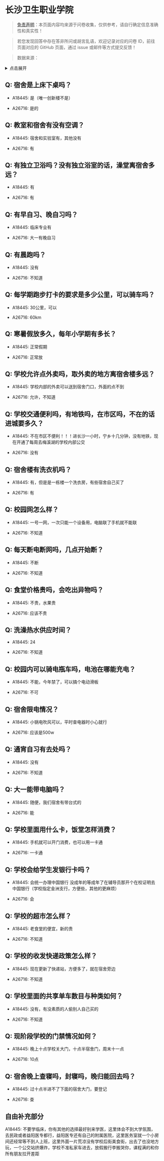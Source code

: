 # 长沙卫生职业学院

> [免责声明](https://colleges.chat/#_3)：本页面内容均来源于问卷收集，仅供参考，请自行确定信息准确性和真实性！

> 若您发现回答中存在答非所问或胡言乱语，欢迎记录对应的问卷 ID，前往页面对应的 GitHub 页面，通过 issue 或邮件等方式提交反馈！

> 数据来源：

<details><summary>点击展开</summary>
<ul>
<li>A18445: 匿名 (2023 年 06 月)</li>
<li>A26716: 匿名 (2024 年 08 月)</li>
</ul>
</details>

## Q: 宿舍是上床下桌吗？

- A18445: 是（唯一创新楼不是）

- A26716: 是的

## Q: 教室和宿舍有没有空调？

- A18445: 宿舍和实验室有，其他没有

- A26716: 有

## Q: 有独立卫浴吗？没有独立浴室的话，澡堂离宿舍多远？

- A18445: 有

- A26716: 有

## Q: 有早自习、晚自习吗？

- A18445: 临床专业有

- A26716: 大一有晚自习

## Q: 有晨跑吗？

- A18445: 没有

- A26716: 不知道

## Q: 每学期跑步打卡的要求是多少公里，可以骑车吗？

- A18445: 30公里，可以

- A26716: 60km

## Q: 寒暑假放多久，每年小学期有多长？

- A18445: 正常假期

- A26716: 正常放

## Q: 学校允许点外卖吗，取外卖的地方离宿舍楼多远？

- A18445: 学校内部的外卖可以送到宿舍门口，外面的点不到

- A26716: 允许，不知道

## Q: 学校交通便利吗，有地铁吗，在市区吗，不在的话进城要多久？

- A18445: 不在市区不便利！！！进长沙一小时，宁乡十几分钟，没有地铁，现在开通了每周去梅溪湖的学校内部公交

- A26716: 没有

## Q: 宿舍楼有洗衣机吗？

- A18445: 有，但是是一栋楼一个洗衣房，有些宿舍自己买了

- A26716: 有

## Q: 校园网怎么样？

- A18445: 一号一网，一次只能一个设备用，电脑联了手机就不能联

- A26716: 不知道

## Q: 每天断电断网吗，几点开始断？

- A18445: 不断

- A26716: 不知道

## Q: 食堂价格贵吗，会吃出异物吗？

- A18445: 不贵，水果贵

- A26716: 应该不贵

## Q: 洗澡热水供应时间？

- A18445: 24

- A26716: 不知道

## Q: 校园内可以骑电瓶车吗，电池在哪能充电？

- A18445: 不能，今年禁了，可以搞个电动滑板

- A26716: 不可

## Q: 宿舍限电情况？

- A18445: 小锅电吹风可以，平时查电器时小心就行

- A26716: 应该是500w

## Q: 通宵自习有去处吗？

- A18445: 没有

- A26716: 不知道

## Q: 大一能带电脑吗？

- A18445: 随便，我们宿舍有带台式的

- A26716: 能

## Q: 学校里面用什么卡，饭堂怎样消费？

- A18445: 手机就可以开门消费，也可以用一卡通

- A26716: 一卡通

## Q: 学校会给学生发银行卡吗？

- A18445: 会统一办理中国银行 没成年的等成年了在辅导员那开个在校证明去中国银行（学校指定金洲支行，方便些，其他的更麻烦）

- A26716: 会

## Q: 学校的超市怎么样？

- A18445: 老食堂的便宜，新的贵

- A26716: 不知道

## Q: 学校的收发快递政策怎么样？

- A18445: 现在更新了快递站，方便多了，就在宿舍旁边

- A26716: 不知道

## Q: 学校里面的共享单车数目与种类如何？

- A18445: 没有，有没素质的人偷别人自己买的

- A26716: 不知道

## Q: 现阶段学校的门禁情况如何？

- A18445: 晚上十点学校关大门，十点半宿舍门，周末十一点

- A26716: 10点

## Q: 宿舍晚上查寝吗，封寝吗，晚归能回去吗？

- A18445: 过十点半进不了下面的宿舍大门，要登记

- A26716: 查

## 自由补充部分

A18445: 不要学临床，你有其他的选择最好别来学医，这里体会不到大学氛围，去民政或者益阳医专都行，益阳医专还有自己的附属医院，这里医务室就一个小房间还经常等不到人上班，这里外面一片荒凉没有学校后街美食街，出去了也没地方玩，一个公交站挤爆炸，学校不准私家车进去，放假搬行李搬哭你，课程满的和你所有朋友拉开差距